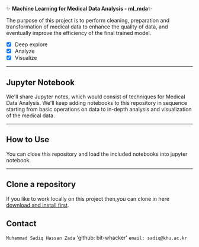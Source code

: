 :sparkles: **Machine Learning for Medical Data Analysis - ml_mda**:sparkles: 

The purpose of this project is to perform cleaning, preparation and transformation of medical data to enhance the quality of data, and eventually improve the efficiency of the final trained model.
- [x] Deep explore
- [x] Analyze
- [x] Visualize

---

## Jupyter Notebook

We'll share Jupyter notes, which would consist of techniques for Medical Data Analysis. We'll keep adding notebooks to this repository in sequence starting from basic operations on data to in-depth analysis and visualization of the medical data.

---

## How to Use
You can close this repository and load the included notebooks into jupyter notebook.

---

## Clone a repository

If you like to work locally on this project then,you can clone in here [download and install first](https://github.com/bit-whacker/ml_mda). 

## Contact

`Muhammad Sadiq Hassan Zada`
'github: bit-whacker'
`email: sadiq@khu.ac.kr`
